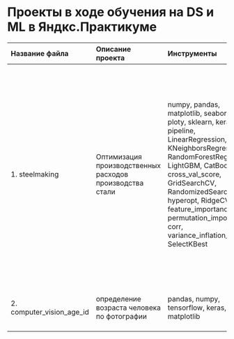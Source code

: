 ﻿# Проекты в ходе обучения на DS и ML в Яндкс.Практикуме
| Название файла | Описание проекта | Инструменты | Ключевые слова |
| :--- | :--- | :--- | :--- |
| 1. steelmaking | Оптимизация производственных расходов производства стали | numpy, pandas, matplotlib, seaborn, ploty, sklearn, keras, pipeline, LinearRegression, KNeighborsRegressor, RandomForestRegressor, LightGBM, CatBoost, cross_val_score, GridSearchCV, RandomizedSearchCV, hyperopt, RidgeCV, feature_importances, permutation_importance, corr, variance_inflation_factor, SelectKBest | регрессия, анализ и визуализация данных, обработка данных (пропуски, выбросы), проверка на мультиколлениарность (коэф. корреляции Пирсона, VIF анализ, F-regression), кросс-валидация и подбор гиперпараметров, анализ значимых признаков, упаковка в пайплайн, линейная регрессии , K-ближайших соседей, случайный лес, градиентный бустинг, нейронные сети (полносвязная сеть (maltylayer perceptron), сверточная сеть (convolution multylayer network), сеть с архитектурой LeNet) |
| 2. computer_vision_age_id | определение возраста человека по фотографии | pandas, numpy, tensorflow, keras, matplotlib | компьютерное зрение, обработка изображений, нейронные сети, computer vision, NN |
